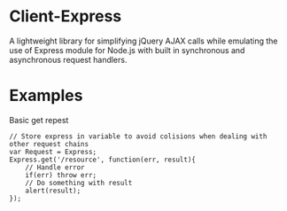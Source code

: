 Client-Express
==============

A lightweight library for simplifying jQuery AJAX calls while emulating the use of Express module for Node.js with built in synchronous and asynchronous request handlers.

Examples
==============

Basic get repest
```
// Store express in variable to avoid colisions when dealing with other request chains
var Request = Express;
Express.get('/resource', function(err, result){
    // Handle error
    if(err) throw err;
    // Do something with result
    alert(result);
});
```
